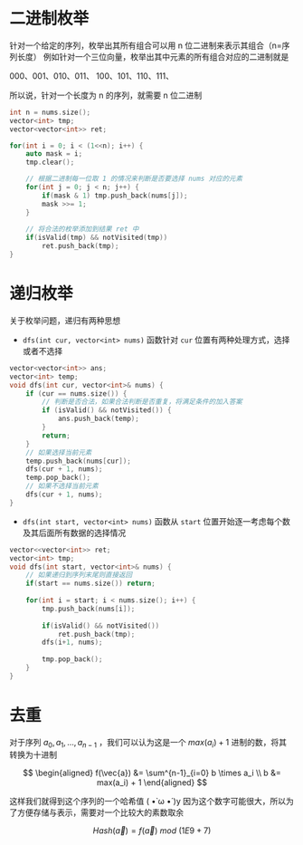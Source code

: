# 二进制枚举
针对一个给定的序列，枚举出其所有组合可以用 n 位二进制来表示其组合（n=序列长度）
例如针对一个三位向量，枚举出其中元素的所有组合对应的二进制就是

000、001、010、011、
100、101、110、111、

所以说，针对一个长度为 n 的序列，就需要 n 位二进制
```cpp
int n = nums.size();
vector<int> tmp;
vector<vector<int>> ret;

for(int i = 0; i < (1<<n); i++) {
	auto mask = i;
	tmp.clear();

	// 根据二进制每一位取 1 的情况来判断是否要选择 nums 对应的元素
	for(int j = 0; j < n; j++) {
		if(mask & 1) tmp.push_back(nums[j]);
		mask >>= 1;
	}
	
	// 将合法的枚举添加到结果 ret 中
	if(isValid(tmp) && notVisited(tmp))
		ret.push_back(tmp);
}
```

# 递归枚举
关于枚举问题，递归有两种思想
- `dfs(int cur, vector<int> nums)` 函数针对 `cur` 位置有两种处理方式，选择或者不选择
```cpp
vector<vector<int>> ans;
vector<int> temp;
void dfs(int cur, vector<int>& nums) {
    if (cur == nums.size()) {
        // 判断是否合法，如果合法判断是否重复，将满足条件的加入答案
        if (isValid() && notVisited()) {
            ans.push_back(temp);
        }
        return;
    }
    // 如果选择当前元素
    temp.push_back(nums[cur]);
    dfs(cur + 1, nums);
    temp.pop_back();
    // 如果不选择当前元素
    dfs(cur + 1, nums);
}
```

- `dfs(int start, vector<int> nums)` 函数从 `start` 位置开始逐一考虑每个数及其后面所有数据的选择情况

```cpp
vector<<vector<int>> ret;
vector<int> tmp;
void dfs(int start, vector<int>& nums) {
	// 如果递归到序列末尾则直接返回
	if(start == nums.size()) return;
	
	for(int i = start; i < nums.size(); i++) {
		tmp.push_back(nums[i]);
		
		if(isValid() && notVisited())
			ret.push_back(tmp);
		dfs(i+1, nums);
		
		tmp.pop_back();
	}
}
```

# 去重
对于序列 $a_0, a_1,...,a_{n-1}$ ，我们可以认为这是一个 $max(a_i)+1$ 进制的数，将其转换为十进制

$$
\begin{aligned}
	f(\vec{a}) &= \sum^{n-1}_{i=0} b \times a_i \\
	b &= max(a_i) + 1
\end{aligned}
$$

这样我们就得到这个序列的一个哈希值 ( •̀ ω •́ )y
因为这个数字可能很大，所以为了方便存储与表示，需要对一个比较大的素数取余

$$
Hash(\vec{a}) = f(\vec{a})\ mod\ (1E9+7)
$$